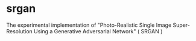 # srgan
The experimental implementation of "Photo-Realistic Single Image Super-Resolution Using a Generative Adversarial Network" ( SRGAN )
